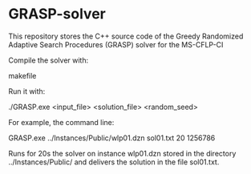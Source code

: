 # GRASP-solver
This repository stores the C++ source code of the Greedy Randomized Adaptive Search Procedures (GRASP) solver for the MS-CFLP-CI


Compile the solver with:

makefile

Run it with:

./GRASP.exe <input_file> <solution_file> <timeout> <random_seed>

For example, the command line:

GRASP.exe ../Instances/Public/wlp01.dzn sol01.txt 20 1256786

Runs for 20s the solver on instance wlp01.dzn stored in the directory ../Instances/Public/ and delivers the solution in the file sol01.txt.
